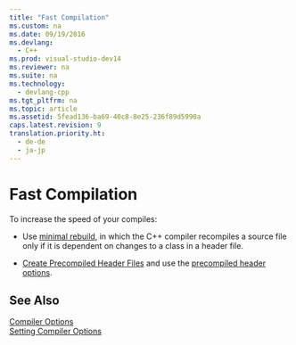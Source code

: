 ```yaml
---
title: "Fast Compilation"
ms.custom: na
ms.date: 09/19/2016
ms.devlang: 
  - C++
ms.prod: visual-studio-dev14
ms.reviewer: na
ms.suite: na
ms.technology: 
  - devlang-cpp
ms.tgt_pltfrm: na
ms.topic: article
ms.assetid: 5fead136-ba69-40c8-8e25-236f89d5990a
caps.latest.revision: 9
translation.priority.ht: 
  - de-de
  - ja-jp
---
```

# Fast Compilation
To increase the speed of your compiles:  
  
-   Use [minimal rebuild](../vs140/-Gm--Enable-Minimal-Rebuild-.md), in which the C++ compiler recompiles a source file only if it is dependent on changes to a class in a header file.  
  
-   [Create Precompiled Header Files](../vs140/Creating-Precompiled-Header-Files.md) and use the [precompiled header options](../vs140/-Yc--Create-Precompiled-Header-File-.md).  
  
## See Also  
 [Compiler Options](../vs140/Compiler-Options.md)   
 [Setting Compiler Options](../vs140/Setting-Compiler-Options.md)